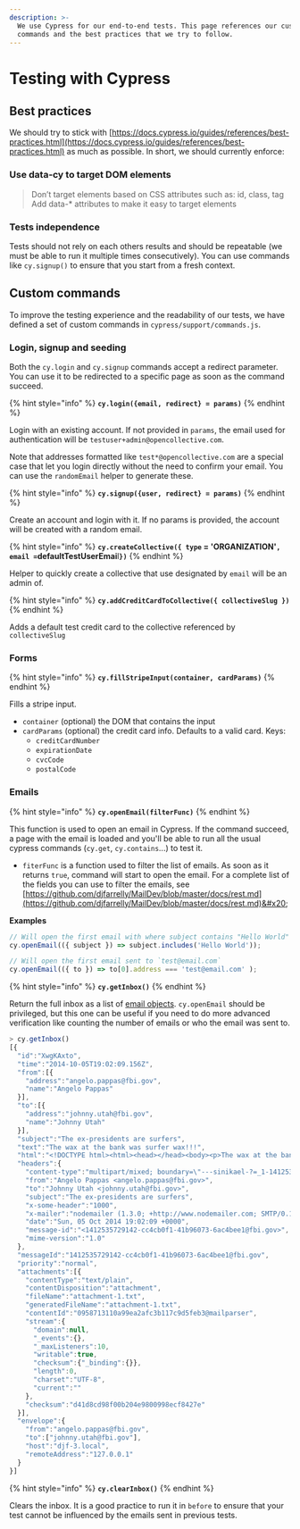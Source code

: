 ```yaml
---
description: >-
  We use Cypress for our end-to-end tests. This page references our custom
  commands and the best practices that we try to follow.
---
```


# Testing with Cypress

## Best practices

We should try to stick with [https://docs.cypress.io/guides/references/best-practices.html](https://docs.cypress.io/guides/references/best-practices.html) as much as possible. In short, we should currently enforce:

### Use data-cy to target DOM elements

> Don’t target elements based on CSS attributes such as: id, class, tag Add data-\* attributes to make it easy to target elements

### Tests independence

Tests should not rely on each others results and should be repeatable (we must be able to run it multiple times consecutively). You can use commands like `cy.signup()` to ensure that you start from a fresh context.

## Custom commands

To improve the testing experience and the readability of our tests, we have defined a set of custom commands in `cypress/support/commands.js`.

### Login, signup and seeding

Both the `cy.login` and `cy.signup` commands accept a redirect parameter. You can use it to be redirected to a specific page as soon as the command succeed.

{% hint style="info" %}
**`cy.login({email, redirect} = params)`**
{% endhint %}

Login with an existing account. If not provided in `params`, the email used for authentication will be `testuser+admin@opencollective.com`.

Note that addresses formatted like `test*@opencollective.com` are a special case that let you login directly without the need to confirm your email. You can use the `randomEmail` helper to generate these.

{% hint style="info" %}
**`cy.signup({user, redirect} = params)`**
{% endhint %}

Create an account and login with it. If no params is provided, the account will be created with a random email.

{% hint style="info" %}
**`cy.createCollective({ type` = 'ORGANIZATION'`, email =`defaultTestUserEmai**&#x6C;**`})`**
{% endhint %}

Helper to quickly create a collective that use designated by `email` will be an admin of.

{% hint style="info" %}
**`cy.addCreditCardToCollective({ collectiveSlug })`**
{% endhint %}

Adds a default test credit card to the collective referenced by `collectiveSlug`

### Forms

{% hint style="info" %}
**`cy.fillStripeInput(container, cardParams)`**
{% endhint %}

Fills a stripe input.

* `container` (optional) the DOM that contains the input
* `cardParams` (optional) the credit card info. Defaults to a valid card. Keys:
  * `creditCardNumber`
  * `expirationDate`
  * `cvcCode`
  * `postalCode`

### Emails

{% hint style="info" %}
**`cy.openEmail(filterFunc)`**
{% endhint %}

This function is used to open an email in Cypress. If the command succeed, a page with the email is loaded and you'll be able to run all the usual cypress commands (`cy.get`, `cy.contains`...) to test it.

* `fiterFunc` is a function used to filter the list of emails. As soon as it returns `true`, command will start to open the email. For a complete list of the fields you can use to filter the emails, see [https://github.com/djfarrelly/MailDev/blob/master/docs/rest.md](https://github.com/djfarrelly/MailDev/blob/master/docs/rest.md)&#x20;

**Examples**

```javascript
// Will open the first email with where subject contains "Hello World"
cy.openEmail(({ subject }) => subject.includes('Hello World'));

// Will open the first email sent to `test@email.com`
cy.openEmail(({ to }) => to[0].address === 'test@email.com' );
```

{% hint style="info" %}
**`cy.getInbox()`**
{% endhint %}

Return the full inbox as a list of [email objects](https://github.com/djfarrelly/MailDev/blob/master/docs/rest.md#example-email-response). `cy.openEmail` should be privileged, but this one can be useful if you need to do more advanced verification like counting the number of emails or who the email was sent to.

```javascript
> cy.getInbox()
[{
  "id":"XwgKAxto",
  "time":"2014-10-05T19:02:09.156Z",
  "from":[{
    "address":"angelo.pappas@fbi.gov",
    "name":"Angelo Pappas"
  }],
  "to":[{
    "address":"johnny.utah@fbi.gov",
    "name":"Johnny Utah"
  }],
  "subject":"The ex-presidents are surfers",
  "text":"The wax at the bank was surfer wax!!!",
  "html":"<!DOCTYPE html><html><head></head><body><p>The wax at the bank was surfer wax!!!</p></body></html>",
  "headers":{
    "content-type":"multipart/mixed; boundary=\"---sinikael-?=_1-14125357291310.1947895612102002\"",
    "from":"Angelo Pappas <angelo.pappas@fbi.gov>",
    "to":"Johnny Utah <johnny.utah@fbi.gov>",
    "subject":"The ex-presidents are surfers",
    "x-some-header":"1000",
    "x-mailer":"nodemailer (1.3.0; +http://www.nodemailer.com; SMTP/0.1.13[client:1.0.0])",
    "date":"Sun, 05 Oct 2014 19:02:09 +0000",
    "message-id":"<1412535729142-cc4cb0f1-41b96073-6ac4bee1@fbi.gov>",
    "mime-version":"1.0"
  },
  "messageId":"1412535729142-cc4cb0f1-41b96073-6ac4bee1@fbi.gov",
  "priority":"normal",
  "attachments":[{
    "contentType":"text/plain",
    "contentDisposition":"attachment",
    "fileName":"attachment-1.txt",
    "generatedFileName":"attachment-1.txt",
    "contentId":"0958713110a99ea2afc3b117c9d5feb3@mailparser",
    "stream":{
      "domain":null,
      "_events":{},
      "_maxListeners":10,
      "writable":true,
      "checksum":{"_binding":{}},
      "length":0,
      "charset":"UTF-8",
      "current":""
    },
    "checksum":"d41d8cd98f00b204e9800998ecf8427e"
  }],
  "envelope":{
    "from":"angelo.pappas@fbi.gov",
    "to":["johnny.utah@fbi.gov"],
    "host":"djf-3.local",
    "remoteAddress":"127.0.0.1"
  }
}]
```

{% hint style="info" %}
**`cy.clearInbox()`**
{% endhint %}

Clears the inbox. It is a good practice to run it in `before` to ensure that your test cannot be influenced by the emails sent in previous tests.
